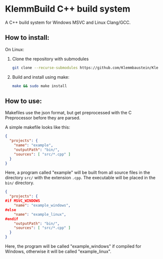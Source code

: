 # KlemmBuild C++ build system

A C++ build system for Windows MSVC and Linux Clang/GCC.

## How to install:

On Linux:
1.	Clone the repository with submodules
    ```bash
    git clone --recurse-submodules https://github.com/Klemmbaustein/KlemmBuild.git
    ```
2.	Build and install using make:
    ```bash
    make && sudo make install
    ```

## How to use:

Makefiles use the json format, but get preprocessed with the C Preprocessor before they are parsed.

A simple makefile looks like this:

```json
{
  "projects": {
    "name": "example",
    "outputPath": "bin/",
    "sources": [ "src/*.cpp" ]
  }
}
```

Here, a program called "example" will be built from all source files in the directory `src/` with the extension `.cpp`.
The executable will be placed in the `bin/` directory.

```json
{
  "projects": {
#if MSVC_WINDOWS
    "name": "example_windows",
#else
    "name": "example_linux",
#endif
    "outputPath": "bin/",
    "sources": [ "src/*.cpp" ]
  }
}
```

Here, the program will be called "example_windows" if compiled for Windows, otherwise it will be called "example_linux".
